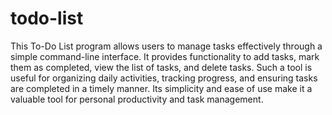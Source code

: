 # todo-list

This To-Do List program allows users to manage tasks effectively through a simple command-line interface. It provides functionality to add tasks, mark them as completed, view the list of tasks, and delete tasks. Such a tool is useful for organizing daily activities, tracking progress, and ensuring tasks are completed in a timely manner. Its simplicity and ease of use make it a valuable tool for personal productivity and task management.
